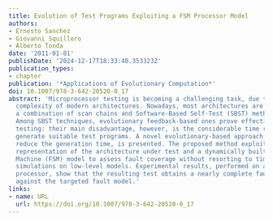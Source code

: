 ```yaml
---
title: Evolution of Test Programs Exploiting a FSM Processor Model
authors:
- Ernesto Sanchez
- Giovanni Squillero
- Alberto Tonda
date: '2011-01-01'
publishDate: '2024-12-17T18:33:40.353323Z'
publication_types:
- chapter
publication: '*Applications of Evolutionary Computation*'
doi: 10.1007/978-3-642-20520-0_17
abstract: 'Microprocessor testing is becoming a challenging task, due to the increasing
  complexity of modern architectures. Nowadays, most architectures are tackled with
  a combination of scan chains and Software-Based Self-Test (SBST) methodologies.
  Among SBST techniques, evolutionary feedback-based ones prove effective in microprocessor
  testing: their main disadvantage, however, is the considerable time required to
  generate suitable test programs. A novel evolutionary-based approach, able to appreciably
  reduce the generation time, is presented. The proposed method exploits a high-level
  representation of the architecture under test and a dynamically built Finite State
  Machine (FSM) model to assess fault coverage without resorting to time-expensive
  simulations on low-level models. Experimental results, performed on an OpenRISC
  processor, show that the resulting test obtains a nearly complete fault coverage
  against the targeted fault model.'
links:
- name: URL
  url: https://doi.org/10.1007/978-3-642-20520-0_17
---
```

